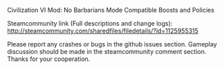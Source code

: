 Civilization VI Mod: No Barbarians Mode Compatible Boosts and Policies

Steamcommunity link (Full descriptions and change logs): http://steamcommunity.com/sharedfiles/filedetails/?id=1125955315

Please report any crashes or bugs in the github issues section. Gameplay discussion should be made in the steamcommunity comment section. Thanks for your cooperation.

